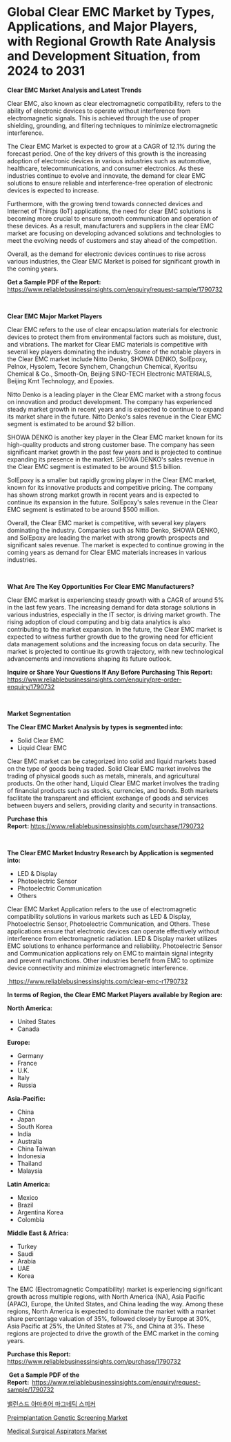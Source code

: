 <p><h1>Global Clear EMC Market by Types, Applications, and Major Players, with Regional Growth Rate Analysis and Development Situation, from 2024 to 2031</h1></p><p><strong>Clear EMC Market Analysis and Latest Trends</strong></p>
<p><p>Clear EMC, also known as clear electromagnetic compatibility, refers to the ability of electronic devices to operate without interference from electromagnetic signals. This is achieved through the use of proper shielding, grounding, and filtering techniques to minimize electromagnetic interference. </p><p>The Clear EMC Market is expected to grow at a CAGR of 12.1% during the forecast period. One of the key drivers of this growth is the increasing adoption of electronic devices in various industries such as automotive, healthcare, telecommunications, and consumer electronics. As these industries continue to evolve and innovate, the demand for clear EMC solutions to ensure reliable and interference-free operation of electronic devices is expected to increase.</p><p>Furthermore, with the growing trend towards connected devices and Internet of Things (IoT) applications, the need for clear EMC solutions is becoming more crucial to ensure smooth communication and operation of these devices. As a result, manufacturers and suppliers in the clear EMC market are focusing on developing advanced solutions and technologies to meet the evolving needs of customers and stay ahead of the competition.</p><p>Overall, as the demand for electronic devices continues to rise across various industries, the Clear EMC Market is poised for significant growth in the coming years.</p></p>
<p><strong>Get a Sample PDF of the Report:&nbsp;</strong> <a href="https://www.reliablebusinessinsights.com/enquiry/request-sample/1790732">https://www.reliablebusinessinsights.com/enquiry/request-sample/1790732</a></p>
<p>&nbsp;</p>
<p><strong>Clear EMC Major Market Players</strong></p>
<p><p>Clear EMC refers to the use of clear encapsulation materials for electronic devices to protect them from environmental factors such as moisture, dust, and vibrations. The market for Clear EMC materials is competitive with several key players dominating the industry. Some of the notable players in the Clear EMC market include Nitto Denko, SHOWA DENKO, SolEpoxy, Pelnox, Hysolem, Tecore Synchem, Changchun Chemical, Kyoritsu Chemical & Co., Smooth-On, Beijing SINO-TECH Electronic MATERIALS, Beijing Kmt Technology, and Epoxies.</p><p>Nitto Denko is a leading player in the Clear EMC market with a strong focus on innovation and product development. The company has experienced steady market growth in recent years and is expected to continue to expand its market share in the future. Nitto Denko's sales revenue in the Clear EMC segment is estimated to be around $2 billion.</p><p>SHOWA DENKO is another key player in the Clear EMC market known for its high-quality products and strong customer base. The company has seen significant market growth in the past few years and is projected to continue expanding its presence in the market. SHOWA DENKO's sales revenue in the Clear EMC segment is estimated to be around $1.5 billion.</p><p>SolEpoxy is a smaller but rapidly growing player in the Clear EMC market, known for its innovative products and competitive pricing. The company has shown strong market growth in recent years and is expected to continue its expansion in the future. SolEpoxy's sales revenue in the Clear EMC segment is estimated to be around $500 million.</p><p>Overall, the Clear EMC market is competitive, with several key players dominating the industry. Companies such as Nitto Denko, SHOWA DENKO, and SolEpoxy are leading the market with strong growth prospects and significant sales revenue. The market is expected to continue growing in the coming years as demand for Clear EMC materials increases in various industries.</p></p>
<p>&nbsp;</p>
<p><strong>What Are The Key Opportunities For Clear EMC Manufacturers?</strong></p>
<p><p>Clear EMC market is experiencing steady growth with a CAGR of around 5% in the last few years. The increasing demand for data storage solutions in various industries, especially in the IT sector, is driving market growth. The rising adoption of cloud computing and big data analytics is also contributing to the market expansion. In the future, the Clear EMC market is expected to witness further growth due to the growing need for efficient data management solutions and the increasing focus on data security. The market is projected to continue its growth trajectory, with new technological advancements and innovations shaping its future outlook.</p></p>
<p><strong>Inquire or Share Your Questions If Any Before Purchasing This Report:</strong> <a href="https://www.reliablebusinessinsights.com/enquiry/pre-order-enquiry/1790732">https://www.reliablebusinessinsights.com/enquiry/pre-order-enquiry/1790732</a></p>
<p>&nbsp;</p>
<p><strong>Market Segmentation</strong></p>
<p><strong>The Clear EMC Market Analysis by types is segmented into:</strong></p>
<p><ul><li>Solid Clear EMC</li><li>Liquid Clear EMC</li></ul></p>
<p><p>Clear EMC market can be categorized into solid and liquid markets based on the type of goods being traded. Solid Clear EMC market involves the trading of physical goods such as metals, minerals, and agricultural products. On the other hand, Liquid Clear EMC market involves the trading of financial products such as stocks, currencies, and bonds. Both markets facilitate the transparent and efficient exchange of goods and services between buyers and sellers, providing clarity and security in transactions.</p></p>
<p><strong>Purchase this Report:&nbsp;</strong><a href="https://www.reliablebusinessinsights.com/purchase/1790732">https://www.reliablebusinessinsights.com/purchase/1790732</a></p>
<p>&nbsp;</p>
<p><strong>The Clear EMC Market Industry Research by Application is segmented into:</strong></p>
<p><ul><li>LED & Display</li><li>Photoelectric Sensor</li><li>Photoelectric Communication</li><li>Others</li></ul></p>
<p><p>Clear EMC Market Application refers to the use of electromagnetic compatibility solutions in various markets such as LED & Display, Photoelectric Sensor, Photoelectric Communication, and Others. These applications ensure that electronic devices can operate effectively without interference from electromagnetic radiation. LED & Display market utilizes EMC solutions to enhance performance and reliability. Photoelectric Sensor and Communication applications rely on EMC to maintain signal integrity and prevent malfunctions. Other industries benefit from EMC to optimize device connectivity and minimize electromagnetic interference.</p></p>
<p><a href="https://www.reliablebusinessinsights.com/clear-emc-r1790732">&nbsp;https://www.reliablebusinessinsights.com/clear-emc-r1790732</a></p>
<p><strong>In terms of Region, the Clear EMC Market Players available by Region are:</strong></p>
<p>
    <p> <strong> North America: </strong>
        <ul>
            <li>United States</li>
            <li>Canada</li>
        </ul>
        </p> 
    <p> <strong> Europe: </strong>
        <ul>
            <li>Germany</li>
            <li>France</li>
            <li>U.K.</li>
            <li>Italy</li>
            <li>Russia</li>
        </ul>
        </p> 
    <p> <strong> Asia-Pacific: </strong>
        <ul>
            <li>China</li>
            <li>Japan</li>
            <li>South Korea</li>
            <li>India</li>
            <li>Australia</li>
            <li>China Taiwan</li>
            <li>Indonesia</li>
            <li>Thailand</li>
            <li>Malaysia</li>
        </ul>
        </p> 
    <p> <strong> Latin America: </strong>
        <ul>
            <li>Mexico</li>
            <li>Brazil</li>
            <li>Argentina Korea</li>
            <li>Colombia</li>
        </ul>
        </p> 
    <p> <strong> Middle East & Africa: </strong>
        <ul>
            <li>Turkey</li>
            <li>Saudi</li>
            <li>Arabia</li>
            <li>UAE</li>
            <li>Korea</li>
        </ul>
    </p>
    </p>
<p><p>The EMC (Electromagnetic Compatibility) market is experiencing significant growth across multiple regions, with North America (NA), Asia Pacific (APAC), Europe, the United States, and China leading the way. Among these regions, North America is expected to dominate the market with a market share percentage valuation of 35%, followed closely by Europe at 30%, Asia Pacific at 25%, the United States at 7%, and China at 3%. These regions are projected to drive the growth of the EMC market in the coming years.</p></p>
<p><strong>Purchase this Report: </strong><a href="https://www.reliablebusinessinsights.com/purchase/1790732">https://www.reliablebusinessinsights.com/purchase/1790732</a></p>
<p>&nbsp;<strong>Get a Sample PDF of the Report:&nbsp;&nbsp;</strong><a href="https://www.reliablebusinessinsights.com/enquiry/request-sample/1790732">https://www.reliablebusinessinsights.com/enquiry/request-sample/1790732</a></p>
<p><strong></strong></p>
<p><p><a href="https://github.com/camron674/Market-Research-Report-List-2/blob/main/6175918129888.md">밸런스드 아마추어 마그네틱 스피커</a></p><p><a href="https://github.com/MaraKoelpin2023/Market-Research-Report-List-1/blob/main/preimplantation-genetic-screening-market.md">Preimplantation Genetic Screening Market</a></p><p><a href="https://view.publitas.com/reportprime-1/medical-surgical-aspirators-market-share-size-trends-industry-analysis-report-by-application-hospitals-clinics-others-by-type-wall-mounted-suction-units-portable-surgical-aspirators-and-forecast-2024-2031/">Medical Surgical Aspirators Market</a></p></p>